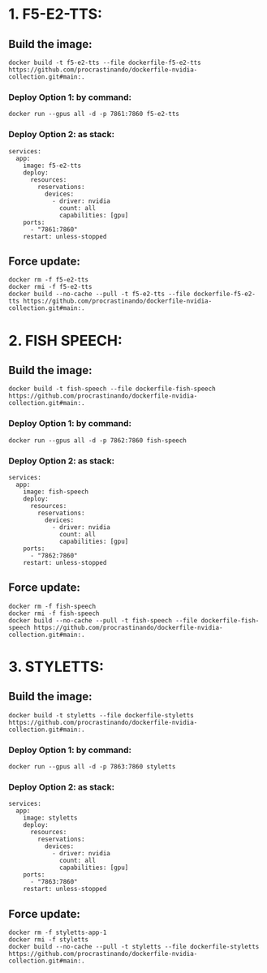 # 1. F5-E2-TTS:

## Build the image:
```
docker build -t f5-e2-tts --file dockerfile-f5-e2-tts https://github.com/procrastinando/dockerfile-nvidia-collection.git#main:.
```
### Deploy Option 1: by command:
```
docker run --gpus all -d -p 7861:7860 f5-e2-tts
```
### Deploy Option 2: as stack:
```
services:
  app:
    image: f5-e2-tts
    deploy:
      resources:
        reservations:
          devices:
            - driver: nvidia
              count: all
              capabilities: [gpu]
    ports:
      - "7861:7860"
    restart: unless-stopped
```
## Force update:
```
docker rm -f f5-e2-tts
docker rmi -f f5-e2-tts
docker build --no-cache --pull -t f5-e2-tts --file dockerfile-f5-e2-tts https://github.com/procrastinando/dockerfile-nvidia-collection.git#main:.
```
# 2. FISH SPEECH:

## Build the image:
```
docker build -t fish-speech --file dockerfile-fish-speech https://github.com/procrastinando/dockerfile-nvidia-collection.git#main:.
```
### Deploy Option 1: by command:
```
docker run --gpus all -d -p 7862:7860 fish-speech
```
### Deploy Option 2: as stack:
```
services:
  app:
    image: fish-speech
    deploy:
      resources:
        reservations:
          devices:
            - driver: nvidia
              count: all
              capabilities: [gpu]
    ports:
      - "7862:7860"
    restart: unless-stopped
```
## Force update:
```
docker rm -f fish-speech
docker rmi -f fish-speech
docker build --no-cache --pull -t fish-speech --file dockerfile-fish-speech https://github.com/procrastinando/dockerfile-nvidia-collection.git#main:.
```

# 3. STYLETTS:

## Build the image:
```
docker build -t styletts --file dockerfile-styletts https://github.com/procrastinando/dockerfile-nvidia-collection.git#main:.
```
### Deploy Option 1: by command:
```
docker run --gpus all -d -p 7863:7860 styletts
```
### Deploy Option 2: as stack:
```
services:
  app:
    image: styletts
    deploy:
      resources:
        reservations:
          devices:
            - driver: nvidia
              count: all
              capabilities: [gpu]
    ports:
      - "7863:7860"
    restart: unless-stopped
```
## Force update:
```
docker rm -f styletts-app-1
docker rmi -f styletts
docker build --no-cache --pull -t styletts --file dockerfile-styletts https://github.com/procrastinando/dockerfile-nvidia-collection.git#main:.
```